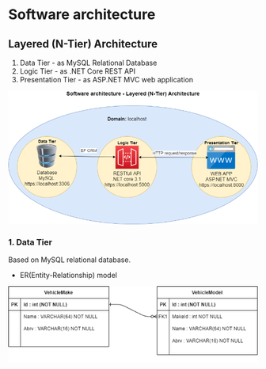 # Software architecture
## Layered (N-Tier) Architecture
  1. Data Tier - as MySQL Relational Database
  2. Logic Tier - as .NET Core REST API
  3. Presentation Tier - as ASP.NET MVC web application

![Software architecture](./images/software-architecture.png)

### 1. Data Tier
Based on MySQL relational database.
  * ER(Entity-Relationship) model

  ![Software architecture](./images/entity-relations.png)
